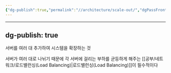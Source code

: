 ```yaml
---
{"dg-publish":true,"permalink":"//architecture/scale-out/","dgPassFrontmatter":true}
---
```



---
dg-publish: true
---
서버를 여러 대 추가하여 시스템을 확장하는 것

서버가 여러 대로 나뉘기 때문에 각 서버에 걸리는 부하를 균등하게 해주는 [[공부/네트워크/로드밸런싱(Load Balancing)\|로드밸런싱(Load Balancing)]]이 필수적이다